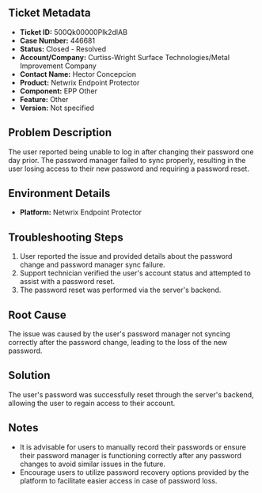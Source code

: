## Ticket Metadata
- **Ticket ID:** 500Qk00000Plk2dIAB
- **Case Number:** 446681
- **Status:** Closed - Resolved
- **Account/Company:** Curtiss-Wright Surface Technologies/Metal Improvement Company
- **Contact Name:** Hector Concepcion
- **Product:** Netwrix Endpoint Protector
- **Component:** EPP Other
- **Feature:** Other
- **Version:** Not specified

## Problem Description
The user reported being unable to log in after changing their password one day prior. The password manager failed to sync properly, resulting in the user losing access to their new password and requiring a password reset.

## Environment Details
- **Platform:** Netwrix Endpoint Protector

## Troubleshooting Steps
1. User reported the issue and provided details about the password change and password manager sync failure.
2. Support technician verified the user's account status and attempted to assist with a password reset.
3. The password reset was performed via the server's backend.

## Root Cause
The issue was caused by the user's password manager not syncing correctly after the password change, leading to the loss of the new password.

## Solution
The user's password was successfully reset through the server's backend, allowing the user to regain access to their account.

## Notes
- It is advisable for users to manually record their passwords or ensure their password manager is functioning correctly after any password changes to avoid similar issues in the future.
- Encourage users to utilize password recovery options provided by the platform to facilitate easier access in case of password loss.